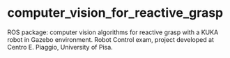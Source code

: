 # computer_vision_for_reactive_grasp
ROS package: computer vision algorithms for reactive grasp with a KUKA robot in Gazebo environment.
Robot Control exam, project developed at Centro E. Piaggio, University of Pisa.
